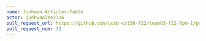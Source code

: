 ```yaml
---
name: Junhwan-Articles-Table
actor: junhwanlee2316
pull_request_url: https://github.com/ucsb-cs156-f22/team03-f22-7pm-1/pull/72
pull_request_num: 72
---
```

